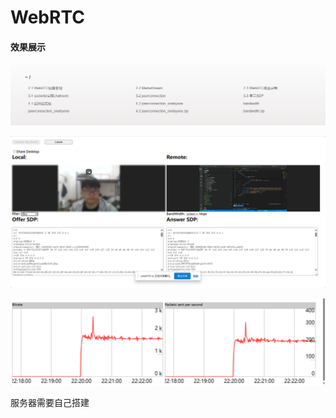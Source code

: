 # WebRTC

#### 效果展示

![image-20241006102135699](./assets/image-20241006102135699.png)



![image-20241006102632306](./assets/image-20241006102632306.png)

![image-20241006222256334](./assets/image-20241006222256334.png)

服务器需要自己搭建
